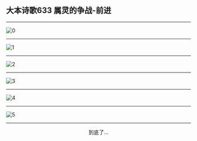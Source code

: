 
## 大本诗歌633 属灵的争战-前进
        
<div id="aplayer0"></div>

---

<img alt="0" data-original="/data/d0633/0.png">

---

<img alt="1" data-original="/data/d0633/1.png">

---

<img alt="2" data-original="/data/d0633/2.png">

---

<img alt="3" data-original="/data/d0633/3.png">

---

<img alt="4" data-original="/data/d0633/4.png">

---

<img alt="5" data-original="/data/d0633/5.png">

---

<p style="text-align: center">到底了...</p>

<script src="/js/dist-view.js"></script>

<script>
MAIN.id = 'd0633';
        
const ap0 = new APlayer({
    container: document.getElementById('aplayer0'),
    volume: 1,
    loop: 'none',
    preload: 'none',
    audio: [{
        name: '大本诗歌633.mp3',
        artist: '大本诗歌',
        url: 'https://res.wx.qq.com/voice/getvoice?mediaid=MzI0NTk3MDM5M18yMjQ3NDk1NTI5',
        cover: '/favicon'
    }]
});
</script>

